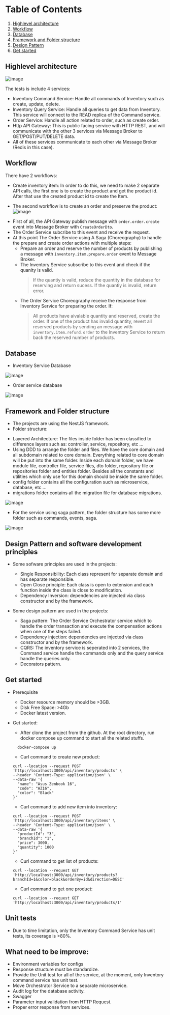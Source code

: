 # Table of Contents
1. [Highlevel architecture](#highlevel-architecture)
2. [Workflow](#workflow)
3. [Database](#database)
4. [Framework and Folder structure](#framework-and-folder-structure)
5. [Design Pattern](#design-pattern)
6. [Get started](#get-started)

## Highlevel architecture

![image](high-level-architecture.png)

The tests is include 4 services:

* Inventory Command Service: Handle all commands of Inventory such as create, update, delete.
* Inventory Query Service: Handle all queries to get data from Inventory. This service will connect to the READ replica of the Command service.
* Order Service: Handle all action related to order, such as create order.
* Http API Gateway: This is public facing service with HTTP REST, and will communicate with the other 
3 services via Message Broker to GET/POST/PUT/DELETE data.
* All of these services communicate to each other via Message Broker (Redis in this case).

## Workflow

There have 2 workflows:
* Create inventory item: In order to do this, we need to make 2 separate API calls, the first one is to create 
the product and get the product id. After that use the created product id to create the Item.

* The second workflow is to create an order and preserve the product:
![image](workflow.png)

- First of all, the API Gateway publish message with `order.order.create` event into Message Broker with `CreateOrderDto`.
- The Order Service subcribe to this event and receive the request.
- At this point The Order Service using A Saga (Choreography) to handle the prepare and create order actions with multiple steps:
  + Prepare an order and reserve the number of products by publishing a message with `inventory.item.prepare.order` event to Message Broker.
  + The Inventory Service subscribe to this event and check if the quanity is valid. 
    > If the quantiy is valid, reduce the quantity in the database for reserving and return sucess. 
    > If the quantiy is invalid, return error.
  + The Order Service Choreography receive the response from Inventory Service for preparing the order. If:
    > All products have aivalable quantity and reserved, create the order.
    > If one of the product has invalid quantity, revert all reserved products by sending an message with `inventory.item.refund.order` to the Inventory Service to return back the reserved number of products.


## Database

* Inventory Service Database

![image](inventory-db.png)

* Order service database

![image](order-db.png)

## Framework and Folder structure

* The projects are using the NestJS framework.
* Folder structure: 
- Layered Architecture: The files inside folder has been classified to difference layers such as: controller, service, repository, etc ...
- Using DDD to arrange the folder and files. We have the core domain and all subdomain related to core domain. Everything related to core domain will be put into the same folder. Inside each domain folder, we have module file, controller file, service files, dto folder, repository file or repositories folder and entities folder. Besides all the constants and utilities which only use for this domain should be inside the same folder.
- config folder contains all the configuration such as microservice, database, etc ...
- migrations folder contains all the migration file for database migrations.

![image](folder-structure.png)

- For the service using saga pattern, the folder structure has some more folder such as commands, events, saga.

![image](folder-structure1.png)


## Design Pattern and software development principles

* Some sofware principles are used in the projects:
  - Single Responsibility: Each class represent for separate domain and has separate responsible.
  - Open Close principle: Each class is open to extension and each function inside the class is close to modification.
  - Dependency Inversion: dependencies are injected via class constructor and by the framework.

* Some design pattern are used in the projects:
  - Saga pattern: The Order Service Orchestrator service which to handle the order transaction and execute the compensation actions when one of the steps failed.
  - Dependency injection: dependencies are injected via class constructor and by the framework.
  - CQRS: The inventory service is seperated into 2 services, the Command service handle the commands only and the query service handle the queries only.
  - Decorators pattern.
## Get started

* Prerequisite
  - Docker resource memory should be >3GB.
  - Disk Free Space: >4Gb
  - Docker latest version.

* Get started:
  - After clone the project from the github. At the root directory, run docker compose up command to start all the related stuffs.
  ```
    docker-compose up
  ```

  - Curl command to create new product:
  ```
  curl --location --request POST 'http://localhost:3000/api/inventory/products' \
  --header 'Content-Type: application/json' \
  --data-raw '{
    "name": "Asus Zenbook 16",
    "code": "AZ16",
    "color": "Black"
  }'
  ```
  - Curl command to add new item into inventory:
  ```
  curl --location --request POST 'http://localhost:3000/api/inventory/items' \
  --header 'Content-Type: application/json' \
  --data-raw '{
    "productId": "3",
    "branchId": "1",
    "price": 3000,
    "quantity": 1000
  }'
  ```
  - Curl command to get list of products:
  ```
  curl --location --request GET 'http://localhost:3000/api/inventory/products?branchId=1&color=black&orderBy=id&direction=DESC'
  ```
  - Curl command to get one product:
  ```
  curl --location --request GET 'http://localhost:3000/api/inventory/products/1'
  ```

## Unit tests

- Due to time limitation, only the Inventory Command Service has unit tests, its coverage is >80%.
## What need to be improve:
* Environment variables for configs
* Response structure must be standardize.
* Provide the Unit test for all of the service, at the moment, only Inventory command service has unit test.
* Move Orchestrator Service to a separate microservice.
* Audit log for the database activity.
* Swagger
* Parameter input validation from HTTP Request.
* Proper error response from services.
